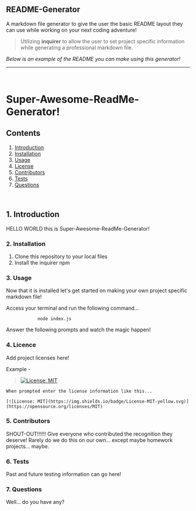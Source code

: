## README-Generator

A markdown file generator to give the user the basic README layout they can use while working on your next coding adventure!

>Utilizing **inquirer** to allow the user to set project specific information while    generating a professional markdown file. 

*Below is an example of the README you can make using this generator!*

---------------------------------------------------------------------------------------
<br>

# Super-Awesome-ReadMe-Generator!

## Contents 

1. [ Introduction ](#intro)
2. [ Installation ](#install)
3. [ Usage ](#usage)
4. [ License ](#license)
5. [ Contributors ](#contributing)
6. [ Tests ](#tests)
7. [ Questions ](#questions)

<br>


<a name="intro"></a>
## 1. Introduction

HELLO WORLD this is Super-Awesome-ReadMe-Generator!

<a name="install"></a>
### 2. Installation

1. Clone this repository to your local files
2. Install the inquirer npm 



<a name="usage"></a>
### 3. Usage

Now that it is installed let's get started on making your own project specific markdown file!

Access your terminal and run the following command...

                node index.js

Answer the following prompts and watch the magic happen!


<a name="license"></a>
### 4. Licence

Add project licenses here!

Example -

>[![License: MIT](https://img.shields.io/badge/License-MIT-yellow.svg)](https://opensource.org/licenses/MIT)

    When prompted enter the license information like this...

    [![License: MIT](https://img.shields.io/badge/License-MIT-yellow.svg)](https://opensource.org/licenses/MIT)



<a name="contributing"></a>
### 5. Contributors

SHOUT-OUT!!!!!!
Give everyone who contributed the recognition they deserve! Rarely do we do this on our own... except maybe homework projects... maybe. 

<a name="tests"></a>
### 6. Tests

Past and future testing information can go here!



<a name="questions"></a>
### 7. Questions

Well... do you have any?


